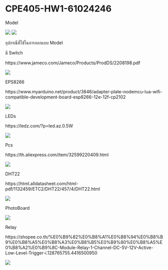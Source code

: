 # CPE405-HW1-61024246
<p>Model</p> <p></p>
<img src="AllPhoto/Base1.PNG" >
<img src="AllPhoto/base2.PNG" >
<p>อุปกรณืที่ใช้ในการออกแบบ Model</p>
<p>มี Switch</p>
<p>https://www.jameco.com/Jameco/Products/ProdDS/2208198.pdf</p>
<img src="DATASHEET/Switch.PNG" >

<p>EPS8266</p>
<p>https://www.myarduino.net/product/3846/adapter-plate-nodemcu-lua-wifi-compatible-development-board-esp8266-12e-12f-cp2102</p>
<img src="DATASHEET/ESP8266.PNG" >

<p>LEDs</p>
<p>https://ledz.com/?p=led.az.0.5W</p>
<img src="DATASHEET/LEDs.PNG" >

<p>Pcs</p>
<p>https://th.aliexpress.com/item/32599220409.html</p>
<img src="DATASHEET/Pcs.PNG" >

<p>DHT22</p>
<p>https://html.alldatasheet.com/html-pdf/1132459/ETC2/DHT22/457/4/DHT22.html</p>
<img src="DATASHEET/DHT.PNG" >

<p>PhotoBoard</p>
<img src="DATASHEET/PhotoBoard.PNG" >

<p>Relay</p>
<p>https://shopee.co.th/%E0%B9%82%E0%B8%A1%E0%B8%94%E0%B8%B9%E0%B8%A5%E0%B8%A3%E0%B8%B5%E0%B9%80%E0%B8%A5%E0%B8%A2%E0%B9%8C-Module-Relay-1-Channel-DC-5V-12V-Active-Low-Level-Trigger-i.128765755.4416500950</p>
<img src="DATASHEET/Relay.PNG" >



